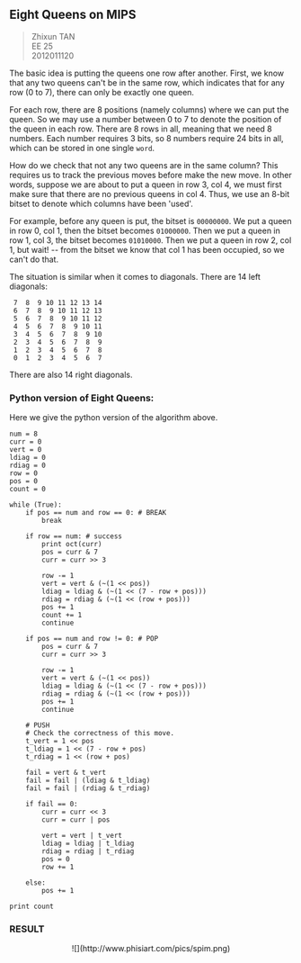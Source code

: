 ## Eight Queens on MIPS
> Zhixun TAN <br />
> EE 25 <br />
> 2012011120

The basic idea is putting the queens one row after another. First, we know that any two queens can't be in the same row, which indicates that for any row (0 to 7), there can only be exactly one queen.

For each row, there are 8 positions (namely columns) where we can put the queen. So we may use a number between 0 to 7 to denote the position of the queen in each row. There are 8 rows in all, meaning that we need 8 numbers. Each number requires 3 bits, so 8 numbers require 24 bits in all, which can be stored in one single `word`.

How do we check that not any two queens are in the same column? This requires us to track the previous moves before make the new move. In other words, suppose we are about to put a queen in row 3, col 4, we must first make sure that there are no previous queens in col 4. Thus, we use an 8-bit bitset to denote which columns have been 'used'.

For example, before any queen is put, the bitset is `00000000`. We put a queen in row 0, col 1, then the bitset becomes `01000000`. Then we put a queen in row 1, col 3, the bitset becomes `01010000`. Then we put a queen in row 2, col 1, but wait! -- from the bitset we know that col 1 has been occupied, so we can't do that.

The situation is similar when it comes to diagonals. There are 14 left diagonals:

	 7  8  9 10 11 12 13 14
	 6  7  8  9 10 11 12 13
	 5  6  7  8  9 10 11 12
	 4  5  6  7  8  9 10 11
	 3  4  5  6  7  8  9 10
	 2  3  4  5  6  7  8  9
	 1  2  3  4  5  6  7  8
	 0  1  2  3  4  5  6  7

There are also 14 right diagonals.

### Python version of Eight Queens:
Here we give the python version of the algorithm above.

	num = 8
	curr = 0
	vert = 0
	ldiag = 0
	rdiag = 0
	row = 0
	pos = 0
	count = 0
	
	while (True):
	    if pos == num and row == 0: # BREAK
	        break
	    
	    if row == num: # success
	        print oct(curr)
	        pos = curr & 7
	        curr = curr >> 3
	
	        row -= 1
	        vert = vert & (~(1 << pos))
	        ldiag = ldiag & (~(1 << (7 - row + pos)))
	        rdiag = rdiag & (~(1 << (row + pos)))
	        pos += 1
	        count += 1
	        continue
	
	    if pos == num and row != 0: # POP
	        pos = curr & 7
	        curr = curr >> 3
	        
	        row -= 1
	        vert = vert & (~(1 << pos))
	        ldiag = ldiag & (~(1 << (7 - row + pos)))
	        rdiag = rdiag & (~(1 << (row + pos)))
	        pos += 1
	        continue
	
	    # PUSH
	    # Check the correctness of this move.
	    t_vert = 1 << pos
	    t_ldiag = 1 << (7 - row + pos)
	    t_rdiag = 1 << (row + pos)
	    
	    fail = vert & t_vert
	    fail = fail | (ldiag & t_ldiag)
	    fail = fail | (rdiag & t_rdiag)
	    
	    if fail == 0:
	        curr = curr << 3
	        curr = curr | pos
	        
	        vert = vert | t_vert
	        ldiag = ldiag | t_ldiag
	        rdiag = rdiag | t_rdiag
	        pos = 0
	        row += 1
	        
	    else:
	        pos += 1
	    
	print count


### RESULT
<center>
![](http://www.phisiart.com/pics/spim.png)
</center>